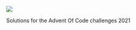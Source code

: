 ![](https://img.shields.io/badge/stars%20⭐-30-yellow)


Solutions for the Advent Of Code challenges 2021
